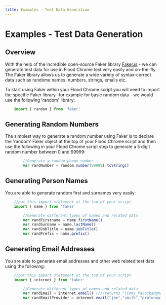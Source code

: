 ```yaml
---
title: Examples - Test Data Generation
---
```


# Examples - Test Data Generation

## Overview

With the help of the incredible open-source Faker library [Faker.js](https://github.com/Marak/faker.js) - we can generate test data for use in Flood Chrome test very easily and on-the-fly. The Faker library allows us to generate a wide variety of syntax-correct data such as randome names, numbers, strings, emails etc.

To start using Faker within your Flood Chrome script you will need to import the specific Faker library -for example for basic random data - we would use the following 'random' library:

```typescript
    import { random } from 'faker'
```

## Generating Random Numbers

The simplest way to generate a random number using Faker is to declare the 'random' Faker object at the top of your Flood Chrome script and then use the following in your Flood Chrome script step to generate a 5 digit random number between 0 and 99999:

```typescript
        //Generate a random phone number
        var randNumber = random.number(99999).toString()
```

## Generating Person Names

You are able to generate random first and surnames very easily:

```typescript
    //put this import statement at the top of your script
    import { name } from 'faker'
```

```typescript
        //Generate different types of names and related data
        var randFirstname = name.firstName()
        var randSurname = name.lastName()
        var randJobTitle = name.jobTitle()
        var randPrefix = name.prefix()
```

## Generating Email Addresses

You are able to generate email addresses and other web related test data using the following:

```typescript
    //put this import statement at the top of your script
    import { internet } from 'faker'
```

```typescript
        //Generate different types of names and related data
        var randEmail = internet.email() ////returns "Timmy_Pacocha@gmail.com"
        var randEmailProvider = internet.email("joe","smith","protonmail.com") //returns "joe.smith@protonmail.com"
```